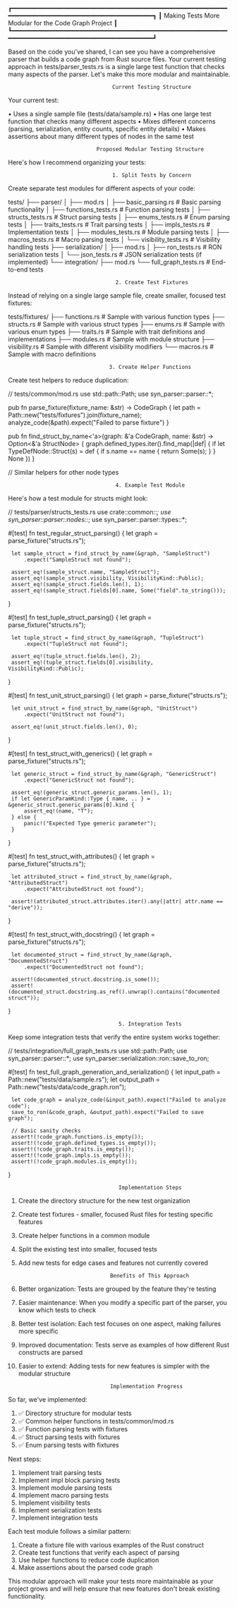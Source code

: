 
┏━━━━━━━━━━━━━━━━━━━━━━━━━━━━━━━━━━━━━━━━━━━━━━━━━━━━━━━━━━━━━━━━━━━━━━━━━━━━━━━━━━━━━━━━━━━━━━━━━┓
┃                      Making Tests More Modular for the Code Graph Project                       ┃
┗━━━━━━━━━━━━━━━━━━━━━━━━━━━━━━━━━━━━━━━━━━━━━━━━━━━━━━━━━━━━━━━━━━━━━━━━━━━━━━━━━━━━━━━━━━━━━━━━━┛

Based on the code you've shared, I can see you have a comprehensive parser that
builds a code graph from Rust source files. Your current testing approach in
tests/parser_tests.rs is a single large test function that checks many aspects
of the parser. Let's make this more modular and maintainable.

                                     Current Testing Structure                                     

Your current test:

 • Uses a single sample file (tests/data/sample.rs)
 • Has one large test function that checks many different aspects
 • Mixes different concerns (parsing, serialization, entity counts, specific entity details)
 • Makes assertions about many different types of nodes in the same test

                                Proposed Modular Testing Structure                                 

Here's how I recommend organizing your tests:

                                     1. Split Tests by Concern                                     

Create separate test modules for different aspects of your code:

 tests/
 ├── parser/
 │   ├── mod.rs
 │   ├── basic_parsing.rs      # Basic parsing functionality
 │   ├── functions_tests.rs    # Function parsing tests
 │   ├── structs_tests.rs      # Struct parsing tests
 │   ├── enums_tests.rs        # Enum parsing tests
 │   ├── traits_tests.rs       # Trait parsing tests
 │   ├── impls_tests.rs        # Implementation tests
 │   ├── modules_tests.rs      # Module parsing tests
 │   ├── macros_tests.rs       # Macro parsing tests
 │   └── visibility_tests.rs   # Visibility handling tests
 ├── serialization/
 │   ├── mod.rs
 │   ├── ron_tests.rs          # RON serialization tests
 │   └── json_tests.rs         # JSON serialization tests (if implemented)
 └── integration/
     ├── mod.rs
     └── full_graph_tests.rs   # End-to-end tests

                                      2. Create Test Fixtures                                      

Instead of relying on a single large sample file, create smaller, focused test fixtures:

 tests/fixtures/
 ├── functions.rs        # Sample with various function types
 ├── structs.rs          # Sample with various struct types
 ├── enums.rs            # Sample with various enum types
 ├── traits.rs           # Sample with trait definitions and implementations
 ├── modules.rs          # Sample with module structure
 ├── visibility.rs       # Sample with different visibility modifiers
 └── macros.rs           # Sample with macro definitions

                                    3. Create Helper Functions                                     

Create test helpers to reduce duplication:

 // tests/common/mod.rs
 use std::path::Path;
 use syn_parser::parser::*;

 pub fn parse_fixture(fixture_name: &str) -> CodeGraph {
     let path = Path::new("tests/fixtures").join(fixture_name);
     analyze_code(&path).expect("Failed to parse fixture")
 }

 pub fn find_struct_by_name<'a>(graph: &'a CodeGraph, name: &str) -> Option<&'a StructNode> {
     graph.defined_types.iter().find_map(|def| {
         if let TypeDefNode::Struct(s) = def {
             if s.name == name {
                 return Some(s);
             }
         }
         None
     })
 }

 // Similar helpers for other node types

                                      4. Example Test Module                                       

Here's how a test module for structs might look:

 // tests/parser/structs_tests.rs
 use crate::common::*;
 use syn_parser::parser::nodes::*;
 use syn_parser::parser::types::*;

 #[test]
 fn test_regular_struct_parsing() {
     let graph = parse_fixture("structs.rs");

     let sample_struct = find_struct_by_name(&graph, "SampleStruct")                               
         .expect("SampleStruct not found");                                                        
                                                                                                   
     assert_eq!(sample_struct.name, "SampleStruct");                                               
     assert_eq!(sample_struct.visibility, VisibilityKind::Public);                                 
     assert_eq!(sample_struct.fields.len(), 1);                                                    
     assert_eq!(sample_struct.fields[0].name, Some("field".to_string()));                          
 }

 #[test]
 fn test_tuple_struct_parsing() {
     let graph = parse_fixture("structs.rs");

     let tuple_struct = find_struct_by_name(&graph, "TupleStruct")                                 
         .expect("TupleStruct not found");                                                         
                                                                                                   
     assert_eq!(tuple_struct.fields.len(), 2);                                                     
     assert_eq!(tuple_struct.fields[0].visibility, VisibilityKind::Public);                        
 }

 #[test]
 fn test_unit_struct_parsing() {
     let graph = parse_fixture("structs.rs");

     let unit_struct = find_struct_by_name(&graph, "UnitStruct")                                   
         .expect("UnitStruct not found");                                                          
                                                                                                   
     assert_eq!(unit_struct.fields.len(), 0);                                                      
 }

 #[test]
 fn test_struct_with_generics() {
     let graph = parse_fixture("structs.rs");

     let generic_struct = find_struct_by_name(&graph, "GenericStruct")                             
         .expect("GenericStruct not found");                                                       
                                                                                                   
     assert_eq!(generic_struct.generic_params.len(), 1);                                           
     if let GenericParamKind::Type { name, .. } = &generic_struct.generic_params[0].kind {         
         assert_eq!(name, "T");                                                                    
     } else {                                                                                      
         panic!("Expected Type generic parameter");                                                
     }                                                                                             
 }

 #[test]
 fn test_struct_with_attributes() {
     let graph = parse_fixture("structs.rs");

     let attributed_struct = find_struct_by_name(&graph, "AttributedStruct")                       
         .expect("AttributedStruct not found");                                                    
                                                                                                   
     assert!(attributed_struct.attributes.iter().any(|attr| attr.name == "derive"));               
 }

 #[test]
 fn test_struct_with_docstring() {
     let graph = parse_fixture("structs.rs");

     let documented_struct = find_struct_by_name(&graph, "DocumentedStruct")                       
         .expect("DocumentedStruct not found");                                                    
                                                                                                   
     assert!(documented_struct.docstring.is_some());                                               
     assert!(documented_struct.docstring.as_ref().unwrap().contains("documented struct"));         
 }

                                       5. Integration Tests                                        

Keep some integration tests that verify the entire system works together:

 // tests/integration/full_graph_tests.rs
 use std::path::Path;
 use syn_parser::parser::*;
 use syn_parser::serialization::ron::save_to_ron;

 #[test]
 fn test_full_graph_generation_and_serialization() {
     let input_path = Path::new("tests/data/sample.rs");
     let output_path = Path::new("tests/data/code_graph.ron");

     let code_graph = analyze_code(&input_path).expect("Failed to analyze code");                  
     save_to_ron(&code_graph, &output_path).expect("Failed to save graph");                        
                                                                                                   
     // Basic sanity checks                                                                        
     assert!(!code_graph.functions.is_empty());                                                    
     assert!(!code_graph.defined_types.is_empty());                                                
     assert!(!code_graph.traits.is_empty());                                                       
     assert!(!code_graph.impls.is_empty());                                                        
     assert!(!code_graph.modules.is_empty());                                                      
 }

                                       Implementation Steps                                        

 1. Create the directory structure for the new test organization

 2. Create test fixtures - smaller, focused Rust files for testing specific
    features

 3. Create helper functions in a common module

 4. Split the existing test into smaller, focused tests

 5. Add new tests for edge cases and features not currently covered

                                     Benefits of This Approach                                     

 1. Better organization: Tests are grouped by the feature they're testing
 2. Easier maintenance: When you modify a specific part of the parser, you
     know which tests to check
 3. Better test isolation: Each test focuses on one aspect, making failures
     more specific
 4. Improved documentation: Tests serve as examples of how different Rust
     constructs are parsed
 5. Easier to extend: Adding tests for new features is simpler with the
     modular structure

                                     Implementation Progress                                       

So far, we've implemented:

 1. ✅ Directory structure for modular tests
 2. ✅ Common helper functions in tests/common/mod.rs
 3. ✅ Function parsing tests with fixtures
 4. ✅ Struct parsing tests with fixtures
 5. ✅ Enum parsing tests with fixtures

Next steps:

 1. Implement trait parsing tests
 2. Implement impl block parsing tests
 3. Implement module parsing tests
 4. Implement macro parsing tests
 5. Implement visibility tests
 6. Implement serialization tests
 7. Implement integration tests

Each test module follows a similar pattern:

 1. Create a fixture file with various examples of the Rust construct
 2. Create test functions that verify each aspect of parsing
 3. Use helper functions to reduce code duplication
 4. Make assertions about the parsed code graph

This modular approach will make your tests more maintainable as your project
grows and will help ensure that new features don't break existing
functionality.

